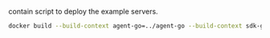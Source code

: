 contain script to deploy the example servers.

```bash
docker build --build-context agent-go=../agent-go --build-context sdk-go=../sdk-go --build-context agent-rust=../agent-rust  --build-context sdk-rust=../sdk-rust .
```
